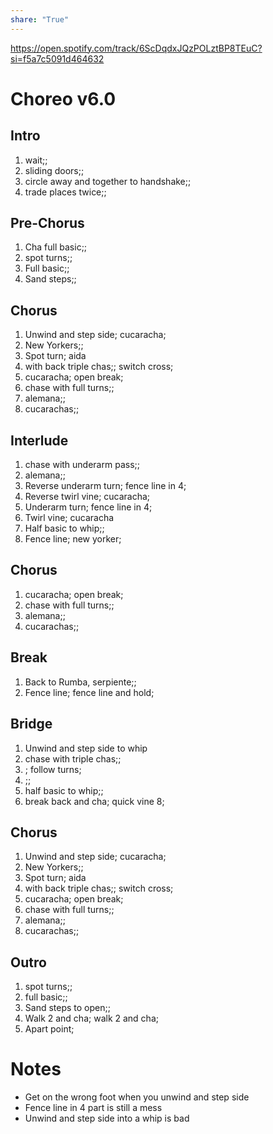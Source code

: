```yaml
---  
share: "True"  
---  
```

  
https://open.spotify.com/track/6ScDqdxJQzPOLztBP8TEuC?si=f5a7c5091d464632  
# Choreo v6.0  
## __Intro__  
1. wait;;  
2. sliding doors;;  
3. circle away and together to handshake;;  
4. trade places twice;;  
## __Pre-Chorus__  
1. Cha full basic;;  
2. spot turns;;  
3. Full basic;;  
4. Sand steps;;  
## __Chorus__  
1. Unwind and step side; cucaracha;  
2. New Yorkers;;  
3. Spot turn; aida  
4. with back triple chas;; switch cross;  
5. cucaracha; open break;  
6. chase with full turns;;  
7. alemana;;  
8. cucarachas;;  
## __Interlude__  
1. chase with underarm pass;;  
2. alemana;;  
3. Reverse underarm turn; fence line in 4;  
4. Reverse twirl vine; cucaracha;  
5. Underarm turn; fence line in 4;  
6. Twirl vine; cucaracha  
7. Half basic to whip;;  
8. Fence line; new yorker;  
## __Chorus__  
1. cucaracha; open break;  
2. chase with full turns;;  
3. alemana;;  
4. cucarachas;;  
## __Break__  
1. Back to Rumba, serpiente;;  
2. Fence line; fence line and hold;  
## __Bridge__  
1. Unwind and step side to whip  
2. chase with triple chas;;  
3. ; follow turns;  
4. ;;  
5. half basic to whip;;  
6. break back and cha; quick vine 8;  
## __Chorus__  
1. Unwind and step side; cucaracha;  
2. New Yorkers;;  
3. Spot turn; aida  
4. with back triple chas;; switch cross;  
5. cucaracha; open break;  
6. chase with full turns;;  
7. alemana;;  
8. cucarachas;;  
## __Outro__  
1. spot turns;;  
2. full basic;;  
3. Sand steps to open;;  
4. Walk 2 and cha; walk 2 and cha;  
5. Apart point;  
  
# Notes  
- Get on the wrong foot when you unwind and step side  
- Fence line in 4 part is still a mess  
- Unwind and step side into a whip is bad